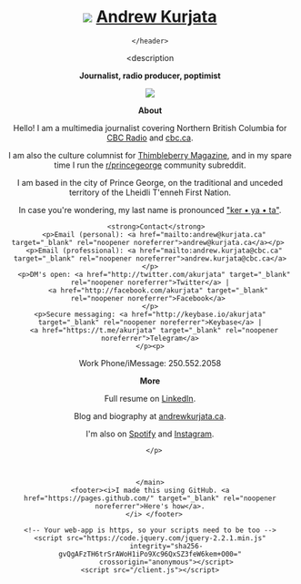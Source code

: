 <!-- This is a static file -->
<!-- served from your routes in server.js -->

<!-- You might want to try something fancier: -->
<!-- html/nunjucks docs: https://mozilla.github.io/nunjucks/ -->
<!-- pug: https://pugjs.org/ -->
<!-- haml: http://haml.info/ -->
<!-- hbs(handlebars): http://handlebarsjs.com/ -->

<!DOCTYPE html>
<html>
  <head>
    <title>Andrew Kurjata</title>
    <meta name="description" content="contact for Andrew Kurjata">
    <link id="favicon" rel="icon" href="https://akurjata.ca/favicon.ico" type="image/x-icon">
    <meta charset="utf-8">
    <meta http-equiv="X-UA-Compatible" content="IE=edge">
    <meta name="viewport" content="width=device-width, initial-scale=1">
    <link rel="stylesheet" href="/style.css">
  </head>
  <body>
    <header>
    <h1>  <img src="https://akurjata.ca/akurjata-icon.jpg"></img>
<a href="">Andrew&nbsp;Kurjata</a></h1>
    
      
    </header>
<description
      <p><strong>Journalist, radio producer, poptimist</strong></p>
<img src="https://akurjata.ca/andrew-kurjata.jpg"></img> 
</description>
  <main> 
<strong><p>About</p></strong>
    <p>Hello! I am a multimedia journalist covering Northern British Columbia for <a href="https://www.cbc.ca/daybreaknorth/listen" title="recent appearances" target="_blank" rel="noopener noreferrer">CBC Radio</a> and <a href="https://www.google.com/search?q=site:cbc.ca+andrew+kurjata&source=lnt&tbs=qdr:y" title="recent bylines" target="_blank" rel="noopener noreferrer">cbc.ca</a>.</p>
 <p>I am also the culture columnist for <a href="http://thimbleberry.ca/" target="_blank" rel="noopener noreferrer">Thimbleberry Magazine</a>, and in my spare time I run the <a href="https://reddit.com/r/princegeorge" target="_blank" rel="noopener noreferrer">r/princegeorge</a> community subreddit. 
<p>
  I am based in the city of Prince George, on the traditional and unceded territory of the Lheidli T'enneh First Nation.
    </p>
    <p>In case you're wondering, my last name is pronounced <a href="https://soundcloud.com/akurjata/kurjata-supercut" target="_blank" rel="noopener noreferrer">"ker • ya • ta"</a>.</p>
<p></p><p></p>
    

       <strong>Contact</strong>
      <p>Email (personal): <a href="mailto:andrew@kurjata.ca" target="_blank" rel="noopener noreferrer">andrew@kurjata.ca</a></p> 
      <p>Email (professional): <a href="mailto:andrew.kurjata@cbc.ca" target="_blank" rel="noopener noreferrer">andrew.kurjata@cbc.ca</a></p>
      <p>DM's open: <a href="http://twitter.com/akurjata" target="_blank" rel="noopener noreferrer">Twitter</a> |
        <a href="http://facebook.com/akurjata" target="_blank" rel="noopener noreferrer">Facebook</a> 
    </p>
    <p>Secure messaging: <a href="http://keybase.io/akurjata" target="_blank" rel="noopener noreferrer">Keybase</a> |
      <a href="https://t.me/akurjata" target="_blank" rel="noopener noreferrer">Telegram</a>
    </p><p>
  Work Phone/iMessage: 250.552.2058
      </p>
   
<p><strong>More</strong></p>
<p>Full resume on <a href="https://www.linkedin.com/in/akurjata/" target="_blank" rel="noopener noreferrer">LinkedIn</a>.</p>
<p>Blog and biography at <a href="https://www.andrewkurjata.ca" target="_blank" rel="noopener noreferrer">andrewkurjata.ca</a>.</p>
      <p>I'm also on <a href="https://open.spotify.com/user/akurjata" target="_blank" rel="noopener noreferrer">Spotify</a> and <a href="http://instagram.com/akurjata" target="_blank">Instagram</a>.</p>
        
      </p>
  
      
     
    </main>
    <footer><i>I made this using GitHub. <a href="https://pages.github.com/" target="_blank" rel="noopener noreferrer">Here's how</a>.
      </i> </footer>

    <!-- Your web-app is https, so your scripts need to be too -->
    <script src="https://code.jquery.com/jquery-2.2.1.min.js"
            integrity="sha256-gvQgAFzTH6trSrAWoH1iPo9Xc96QxSZ3feW6kem+O00="
            crossorigin="anonymous"></script>
    <script src="/client.js"></script>

  </body>
</html>

